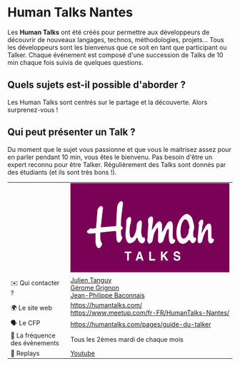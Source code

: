 # Human Talks Nantes

Les **Human Talks** ont été créés pour permettre aux développeurs de découvrir de nouveaux langages, technos, méthodologies, projets...
Tous les développeurs sont les bienvenus que ce soit en tant que participant ou Talker. Chaque événement est composé d'une succession de Talks de 10 min chaque fois suivis de quelques questions.

## Quels sujets est-il possible d'aborder ?

Les Human Talks sont centrés sur le partage et la découverte. Alors surprenez-vous !

## Qui peut présenter un Talk ?

Du moment que le sujet vous passionne et que vous le maitrisez assez pour en parler pendant 10 min, vous êtes le bienvenu.
Pas besoin d'être un expert reconnu pour être Talker. Régulièrement des Talks sont donnés par des étudiants (et ils sont très bons !).

|                                |                                                                                                                                                                          |
| ------------------------------ | ------------------------------------------------------------------------------------------------------------------------------------------------------------------------ |
|                                | ![logo](logo.jpeg)                                                                                                                                                       |
| ✉️ Qui contacter ?             | [Julien Tanguy](https://twitter.com/jutanguy) <br/>[Gérome Grignon](https://twitter.com/GeromeGrignon)<br/>[Jean-Philippe Baconnais](https://twitter.com/JPhi_Baconnais) |
| 🌍 Le site web                 | https://humantalks.com/ <br/> https://www.meetup.com/fr-FR/HumanTalks-Nantes/                                                                                            |
| 🗣 Le CFP                       | https://humantalks.com/pages/guide-du-talker                                                                                                                             |
| 📆 La fréquence des évènements | Tous les 2èmes mardi de chaque mois                                                                                                                                      |
| 🎥 Replays                     | [Youtube](https://www.youtube.com/c/HumanTalks)                                                                                                                          |

